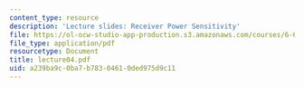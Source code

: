 ```yaml
---
content_type: resource
description: 'Lecture slides: Receiver Power Sensitivity'
file: https://ol-ocw-studio-app-production.s3.amazonaws.com/courses/6-661-receivers-antennas-and-signals-spring-2003/a239ba9c0ba7b78304610ded975d9c11_lecture04.pdf
file_type: application/pdf
resourcetype: Document
title: lecture04.pdf
uid: a239ba9c-0ba7-b783-0461-0ded975d9c11
---
```

